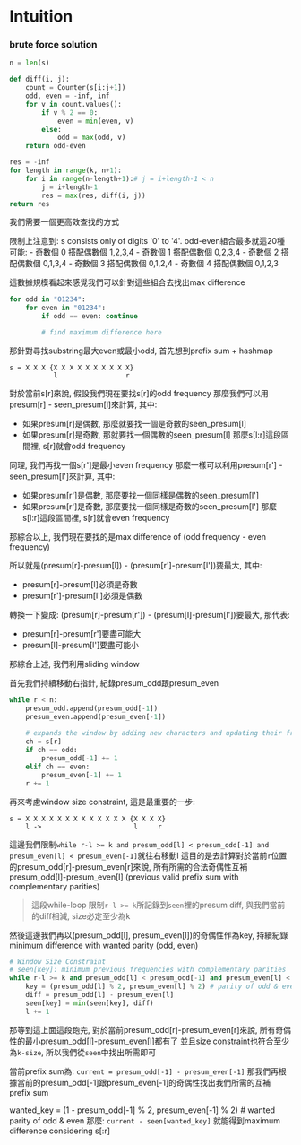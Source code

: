 # Intuition

### brute force solution

```py
n = len(s)

def diff(i, j):
    count = Counter(s[i:j+1])
    odd, even = -inf, inf
    for v in count.values():
        if v % 2 == 0:
            even = min(even, v)
        else:
            odd = max(odd, v)
    return odd-even

res = -inf
for length in range(k, n+1):
    for i in range(n-length+1):# j = i+length-1 < n
        j = i+length-1
        res = max(res, diff(i, j))
return res
```

我們需要一個更高效查找的方式

限制上注意到: s consists only of digits '0' to '4'.
odd-even組合最多就這20種可能:
    - 奇數個 0 搭配偶數個 1,2,3,4
    - 奇數個 1 搭配偶數個 0,2,3,4
    - 奇數個 2 搭配偶數個 0,1,3,4
    - 奇數個 3 搭配偶數個 0,1,2,4
    - 奇數個 4 搭配偶數個 0,1,2,3

這數據規模看起來感覺我們可以針對這些組合去找出max difference
```py
for odd in "01234": 
    for even in "01234": 
        if odd == even: continue

        # find maximum difference here
```

那針對尋找substring最大even或最小odd, 首先想到prefix sum + hashmap

```
s = X X X {X X X X X X X X X X}
           l                 r
```

對於當前s[r]來說, 假設我們現在要找s[r]的odd frequency
那麼我們可以用presum[r] - seen_presum[l]來計算, 其中:
- 如果presum[r]是偶數, 那麼就要找一個是奇數的seen_presum[l]
- 如果presum[r]是奇數, 那就要找一個偶數的seen_presum[l]
那麼s[l:r]這段區間裡, s[r]就會odd frequency

同理, 我們再找一個s[r']是最小even frequency
那麼一樣可以利用presum[r'] - seen_presum[l']來計算, 其中:
- 如果presum[r']是偶數, 那麼要找一個同樣是偶數的seen_presum[l']
- 如果presum[r']是奇數, 那麼要找一個同樣是奇數的seen_presum[l']
那麼s[l:r]這段區間裡, s[r]就會even frequency

那綜合以上, 我們現在要找的是max difference of (odd frequency - even frequency)

所以就是(presum[r]-presum[l]) - (presum[r']-presum[l'])要最大, 其中:
- presum[r]-presum[l]必須是奇數
- presum[r']-presum[l']必須是偶數

轉換一下變成: (presum[r]-presum[r']) - (presum[l]-presum[l'])要最大, 那代表:
- presum[r]-presum[r']要盡可能大
- presum[l]-presum[l']要盡可能小

那綜合上述, 我們利用sliding window

首先我們持續移動右指針, 紀錄presum_odd跟presum_even

```py
while r < n:
    presum_odd.append(presum_odd[-1])
    presum_even.append(presum_even[-1])
    
    # expands the window by adding new characters and updating their frequencies.
    ch = s[r]
    if ch == odd:
        presum_odd[-1] += 1
    elif ch == even:
        presum_even[-1] += 1
    r += 1
```

再來考慮window size constraint, 這是最重要的一步:

```
s = X X X X X X X X X X X X X {X X X X}
    l ->                       l     r
```

這邊我們限制`while r-l >= k and presum_odd[l] < presum_odd[-1] and presum_even[l] < presum_even[-1]`就往右移動l
這目的是去計算對於當前`r`位置的presum_odd[r]-presum_even[r]來說, 所有所需的合法奇偶性互補presum_odd[l]-presum_even[l] (previous valid prefix sum with complementary parities)
> 這段while-loop 限制`r-l >= k`所記錄到`seen`裡的presum diff, 與我們當前的diff相減, size必定至少為k

然後這邊我們再以(presum_odd[l], presum_even[l])的奇偶性作為key, 持續紀錄minimum difference with wanted parity (odd, even)

```py
# Window Size Constraint
# seen[key]: minimum previous frequencies with complementary parities
while r-l >= k and presum_odd[l] < presum_odd[-1] and presum_even[l] < presum_even[-1]:
    key = (presum_odd[l] % 2, presum_even[l] % 2) # parity of odd & even
    diff = presum_odd[l] - presum_even[l]
    seen[key] = min(seen[key], diff)
    l += 1
```

那等到這上面這段跑完, 對於當前presum_odd[r]-presum_even[r]來說, 所有奇偶性的最小presum_odd[l]-presum_even[l]都有了
並且size constraint也符合至少為`k-size`, 所以我們從`seen`中找出所需即可

當前prefix sum為: `current = presum_odd[-1] - presum_even[-1]`
那我們再根據當前的presum_odd[-1]跟presum_even[-1]的奇偶性找出我們所需的互補prefix sum

wanted_key = (1 - presum_odd[-1] % 2, presum_even[-1] % 2) # wanted parity of odd & even
那麼: `current - seen[wanted_key]` 就能得到maximum difference considering s[:r]